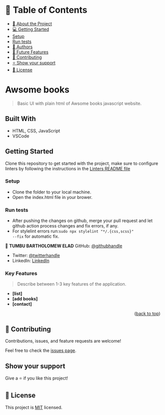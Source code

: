 <!-- TABLE OF CONTENTS -->

# 📗 Table of Contents

- [📖 About the Project](#about-project)
- [💻 Getting Started](#getting-started)
- [Setup](#setup)
- [Run tests](#run-tests)
- [👥 Authors](#authors)
- [🔭 Future Features](#future-features)
- [🤝 Contributing](#contributing)
- [⭐️ Show your support](#support)
- [📝 License](#license)

# Awsome books

> Basic UI with plain html of Awsome books javascript website. 


## Built With

- HTML, CSS, JavaScript
- VSCode

## Getting Started

Clone this repository to get started with the project, make sure to configure linters by following the instructions in the [Linters README file](https://github.com/microverseinc/linters-config/blob/master/README.md)


### Setup
- Clone the folder to your local machine.
- Open the index.html file in your brower.


### Run tests
- After pushing the changes on github, merge your pull request and let github action process changes and fix errors, if any.
- For stylelint errors run:<code>sudo npx stylelint "*/.{css,scss}" --fix</code> for automatic fix.


👤 **TUMBU BARTHOLOMEW ELAD**
GitHub: [@githubhandle](https://github.com/elad237)
- Twitter: [@twitterhandle](https://twitter.com/Elad59380989)
- LinkedIn: [LinkedIn](https://www.linkedin.com/in/tumbu-elad-896ab2183/)

<!-- Features -->

### Key Features <a name="key-features"></a>

> Describe between 1-3 key features of the application.

- **[list]**
- **[add books]**
- **[contact]**

<p align="right">(<a href="#readme-top">back to top</a>)</p>


## 🤝 Contributing

Contributions, issues, and feature requests are welcome!

Feel free to check the [issues page](https://github.com/elad237/awesome-books/issues).

## Show your support

Give a ⭐️ if you like this project!


## 📝 License
This project is [MIT](https://github.com/microverseinc/readme-template/blob/master/MIT.md) licensed.